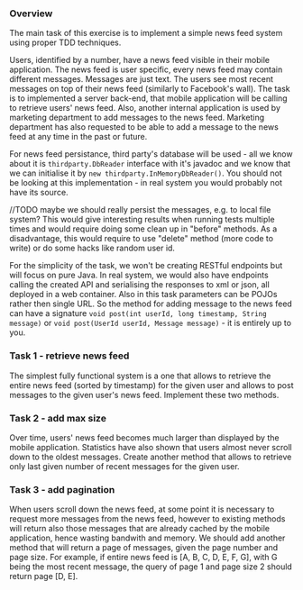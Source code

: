 ### Overview

The main task of this exercise is to implement a simple news feed system using proper TDD techniques.

Users, identified by a number, have a news feed visible in their mobile application. The news feed is user specific, every news feed may contain different messages. Messages are just text. The users see most recent messages on top of their news feed (similarly to Facebook's wall). The task is to implemented a server back-end, that mobile application will be calling to retrieve users' news feed. Also, another internal application is used by marketing department to add messages to the news feed. Marketing department has also requested to be able to add a message to the news feed at any time in the past or future.

For news feed persistance, third party's database will be used - all we know about it is ```thirdparty.DbReader``` interface with it's javadoc and we know that we can initialise it by ```new thirdparty.InMemoryDbReader()```. You should not be looking at this implementation - in real system you would probably not have its source.

//TODO maybe we should really persist the messages, e.g. to local file system? This would give interesting results when running tests multiple times and would require doing some clean up in "before" methods. As a disadvantage, this would require to use "delete" method (more code to write) or do some hacks like random user id.

For the simplicity of the task, we won't be creating RESTful endpoints but will focus on pure Java. In real system, we would also have endpoints calling the created API and serialising the responses to xml or json, all deployed in a web container. Also in this task parameters can be POJOs rather then single URL. So the method for adding message to the news feed can have a signature ```void post(int userId, long timestamp, String message)``` or ```void post(UserId userId, Message message)``` - it is entirely up to you.

### Task 1 - retrieve news feed

The simplest fully functional system is a one that allows to retrieve the entire news feed (sorted by timestamp) for the given user and allows to post messages to the given user's news feed. Implement these two methods.

### Task 2 - add max size

Over time, users' news feed becomes much larger than displayed by the mobile application. Statistics have also shown that users almost never scroll down to the oldest messages. Create another method that allows to retrieve only last given number of recent messages for the given user.

### Task 3 - add pagination

When users scroll down the news feed, at some point it is necessary to request more messages from the news feed, however to existing methods will return also those messages that are already cached by the mobile application, hence wasting bandwith and memory. We should add another method that will return a page of messages, given the page number and page size. For example, if entire news feed is [A, B, C, D, E, F, G], with G being the most recent message, the query of page 1 and page size 2 should return page [D, E].
